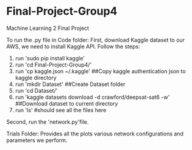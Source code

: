 # Final-Project-Group4
Machine Learning 2 Final Project

To run the .py file in Code folder:
First, download Kaggle dataset to our AWS, we need to install Kaggle API. Follow the steps:
1. run 'sudo pip install kaggle'
2. run 'cd Final-Project-Group4/'
3. run 'cp kaggle.json ~/.kaggle' ##Copy kaggle authentication json to kaggle directory
3. run 'mkdir Dataset' ##Create Dataset folder
5. run 'cd Dataset/'
4. run 'kaggle datasets download -d crawford/deepsat-sat6 -w' ##Download dataset to current directory
5. run 'ls' #should see all the files here

Second, run the 'network.py'file.

Trials Folder:
Provides all the plots various network configurations and parameters we perform.


